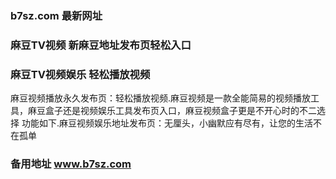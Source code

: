 ### b7sz.com 最新网址
### 麻豆TV视频 新麻豆地址发布页轻松入口
### 麻豆TV视频娱乐 轻松播放视频
麻豆视频播放永久发布页：轻松播放视频.麻豆视频是一款全能简易的视频播放工具，麻豆盒子还是视频娱乐工具发布页入口，麻豆视频盒子更是不开心时的不二选择 功能如下.麻豆视频娱乐地址发布页：无厘头，小幽默应有尽有，让您的生活不在孤单
### 备用地址 www.b7sz.com
